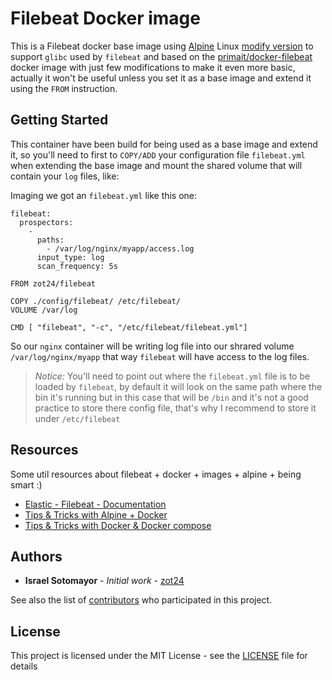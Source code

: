 # Filebeat Docker image

This is a Filebeat docker base image using [Alpine](http://alpinelinux.org/) Linux [modify version](https://hub.docker.com/r/frolvlad/alpine-glibc/) to support `glibc` used by `filebeat` and based on the [primait/docker-filebeat](https://github.com/primait/docker-filebeat) docker image with just few modifications to make it even more basic, actually it won't be useful unless you set it as a base image and extend it using the `FROM` instruction.

## Getting Started

This container have been build for being used as a base image and extend it, so you'll need to first to `COPY/ADD` your configuration file `filebeat.yml` when extending the base image and mount the shared volume that will contain your `log` files, like:

Imaging we got an `filebeat.yml` like this one:

```
filebeat:
  prospectors:
    -
      paths:
        - /var/log/nginx/myapp/access.log
      input_type: log
      scan_frequency: 5s
```

```
FROM zot24/filebeat

COPY ./config/filebeat/ /etc/filebeat/
VOLUME /var/log

CMD [ "filebeat", "-c", "/etc/filebeat/filebeat.yml"]
```

So our `nginx` container will be writing log file into our shrared volume `/var/log/nginx/myapp` that way `filebeat` will have access to the log files.

> *Notice:* You'll need to point out where the `filebeat.yml` file is to be loaded by `filebeat`, by default it will look on the same path where the bin it's running but in this case that will be `/bin` and it's not a good practice to store there config file, that's why I recommend to store it under `/etc/filebeat`

## Resources

Some util resources about filebeat + docker + images + alpine + being smart :)

* [Elastic - Filebeat - Documentation](https://www.elastic.co/guide/en/beats/filebeat/1.1/configuration-filebeat-options.html)
* [Tips & Tricks with Alpine + Docker](http://blog.zot24.com/tips-tricks-with-alpine-docker/)
* [Tips & Tricks with Docker & Docker compose](http://blog.zot24.com/tips-tricks-docker/)

## Authors

* **Israel Sotomayor** - *Initial work* - [zot24](https://github.com/zot24)

See also the list of [contributors](https://github.com/zot24/docker-filebeat/contributors) who participated in this project.

## License

This project is licensed under the MIT License - see the [LICENSE](LICENSE) file for details
